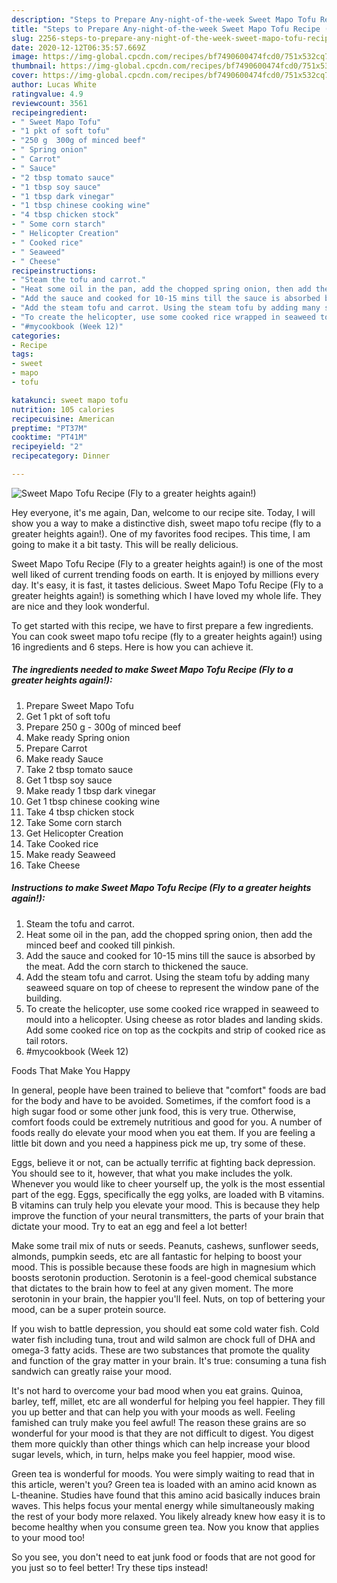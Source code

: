 ```yaml
---
description: "Steps to Prepare Any-night-of-the-week Sweet Mapo Tofu Recipe (Fly to a greater heights again!)"
title: "Steps to Prepare Any-night-of-the-week Sweet Mapo Tofu Recipe (Fly to a greater heights again!)"
slug: 2256-steps-to-prepare-any-night-of-the-week-sweet-mapo-tofu-recipe-fly-to-a-greater-heights-again
date: 2020-12-12T06:35:57.669Z
image: https://img-global.cpcdn.com/recipes/bf7490600474fcd0/751x532cq70/sweet-mapo-tofu-recipe-fly-to-a-greater-heights-again-recipe-main-photo.jpg
thumbnail: https://img-global.cpcdn.com/recipes/bf7490600474fcd0/751x532cq70/sweet-mapo-tofu-recipe-fly-to-a-greater-heights-again-recipe-main-photo.jpg
cover: https://img-global.cpcdn.com/recipes/bf7490600474fcd0/751x532cq70/sweet-mapo-tofu-recipe-fly-to-a-greater-heights-again-recipe-main-photo.jpg
author: Lucas White
ratingvalue: 4.9
reviewcount: 3561
recipeingredient:
- " Sweet Mapo Tofu"
- "1 pkt of soft tofu"
- "250 g  300g of minced beef"
- " Spring onion"
- " Carrot"
- " Sauce"
- "2 tbsp tomato sauce"
- "1 tbsp soy sauce"
- "1 tbsp dark vinegar"
- "1 tbsp chinese cooking wine"
- "4 tbsp chicken stock"
- " Some corn starch"
- " Helicopter Creation"
- " Cooked rice"
- " Seaweed"
- " Cheese"
recipeinstructions:
- "Steam the tofu and carrot."
- "Heat some oil in the pan, add the chopped spring onion, then add the minced beef and cooked till pinkish."
- "Add the sauce and cooked for 10-15 mins till the sauce is absorbed by the meat. Add the corn starch to thickened the sauce."
- "Add the steam tofu and carrot. Using the steam tofu by adding many seaweed square on top of cheese to represent the window pane of the building."
- "To create the helicopter, use some cooked rice wrapped in seaweed to mould into a helicopter. Using cheese as rotor blades and landing skids. Add some cooked rice on top as the cockpits and strip of cooked rice as tail rotors."
- "#mycookbook (Week 12)"
categories:
- Recipe
tags:
- sweet
- mapo
- tofu

katakunci: sweet mapo tofu 
nutrition: 105 calories
recipecuisine: American
preptime: "PT37M"
cooktime: "PT41M"
recipeyield: "2"
recipecategory: Dinner

---
```



![Sweet Mapo Tofu Recipe (Fly to a greater heights again!)](https://img-global.cpcdn.com/recipes/bf7490600474fcd0/751x532cq70/sweet-mapo-tofu-recipe-fly-to-a-greater-heights-again-recipe-main-photo.jpg)

Hey everyone, it's me again, Dan, welcome to our recipe site. Today, I will show you a way to make a distinctive dish, sweet mapo tofu recipe (fly to a greater heights again!). One of my favorites food recipes. This time, I am going to make it a bit tasty. This will be really delicious.

Sweet Mapo Tofu Recipe (Fly to a greater heights again!) is one of the most well liked of current trending foods on earth. It is enjoyed by millions every day. It's easy, it is fast, it tastes delicious. Sweet Mapo Tofu Recipe (Fly to a greater heights again!) is something which I have loved my whole life. They are nice and they look wonderful.




To get started with this recipe, we have to first prepare a few ingredients. You can cook sweet mapo tofu recipe (fly to a greater heights again!) using 16 ingredients and 6 steps. Here is how you can achieve it.

<!--inarticleads1-->

##### The ingredients needed to make Sweet Mapo Tofu Recipe (Fly to a greater heights again!):

1. Prepare  Sweet Mapo Tofu
1. Get 1 pkt of soft tofu
1. Prepare 250 g - 300g of minced beef
1. Make ready  Spring onion
1. Prepare  Carrot
1. Make ready  Sauce
1. Take 2 tbsp tomato sauce
1. Get 1 tbsp soy sauce
1. Make ready 1 tbsp dark vinegar
1. Get 1 tbsp chinese cooking wine
1. Take 4 tbsp chicken stock
1. Take  Some corn starch
1. Get  Helicopter Creation
1. Take  Cooked rice
1. Make ready  Seaweed
1. Take  Cheese




<!--inarticleads2-->

##### Instructions to make Sweet Mapo Tofu Recipe (Fly to a greater heights again!):

1. Steam the tofu and carrot.
1. Heat some oil in the pan, add the chopped spring onion, then add the minced beef and cooked till pinkish.
1. Add the sauce and cooked for 10-15 mins till the sauce is absorbed by the meat. Add the corn starch to thickened the sauce.
1. Add the steam tofu and carrot. Using the steam tofu by adding many seaweed square on top of cheese to represent the window pane of the building.
1. To create the helicopter, use some cooked rice wrapped in seaweed to mould into a helicopter. Using cheese as rotor blades and landing skids. Add some cooked rice on top as the cockpits and strip of cooked rice as tail rotors.
1. #mycookbook (Week 12)




Foods That Make You Happy


In general, people have been trained to believe that "comfort" foods are bad for the body and have to be avoided. Sometimes, if the comfort food is a high sugar food or some other junk food, this is very true. Otherwise, comfort foods could be extremely nutritious and good for you. A number of foods really do elevate your mood when you eat them. If you are feeling a little bit down and you need a happiness pick me up, try some of these.

Eggs, believe it or not, can be actually terrific at fighting back depression. You should see to it, however, that what you make includes the yolk. Whenever you would like to cheer yourself up, the yolk is the most essential part of the egg. Eggs, specifically the egg yolks, are loaded with B vitamins. B vitamins can truly help you elevate your mood. This is because they help improve the function of your neural transmitters, the parts of your brain that dictate your mood. Try to eat an egg and feel a lot better!

Make some trail mix of nuts or seeds. Peanuts, cashews, sunflower seeds, almonds, pumpkin seeds, etc are all fantastic for helping to boost your mood. This is possible because these foods are high in magnesium which boosts serotonin production. Serotonin is a feel-good chemical substance that dictates to the brain how to feel at any given moment. The more serotonin in your brain, the happier you'll feel. Nuts, on top of bettering your mood, can be a super protein source.

If you wish to battle depression, you should eat some cold water fish. Cold water fish including tuna, trout and wild salmon are chock full of DHA and omega-3 fatty acids. These are two substances that promote the quality and function of the gray matter in your brain. It's true: consuming a tuna fish sandwich can greatly raise your mood. 

It's not hard to overcome your bad mood when you eat grains. Quinoa, barley, teff, millet, etc are all wonderful for helping you feel happier. They fill you up better and that can help you with your moods as well. Feeling famished can truly make you feel awful! The reason these grains are so wonderful for your mood is that they are not difficult to digest. You digest them more quickly than other things which can help increase your blood sugar levels, which, in turn, helps make you feel happier, mood wise.

Green tea is wonderful for moods. You were simply waiting to read that in this article, weren't you? Green tea is loaded with an amino acid known as L-theanine. Studies have found that this amino acid basically induces brain waves. This helps focus your mental energy while simultaneously making the rest of your body more relaxed. You likely already knew how easy it is to become healthy when you consume green tea. Now you know that applies to your mood too!

So you see, you don't need to eat junk food or foods that are not good for you just so to feel better! Try  these tips  instead!

